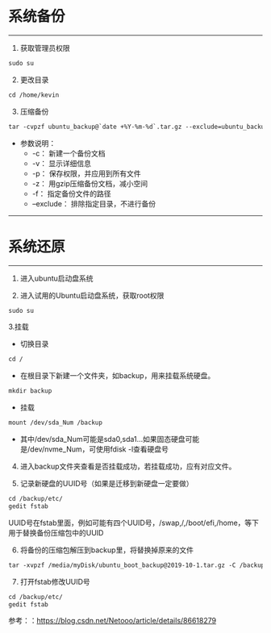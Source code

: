 # 系统备份
----------

1. 获取管理员权限
```html
sudo su
```

2. 更改目录
```html
cd /home/kevin
```

3. 压缩备份
```html
tar -cvpzf ubuntu_backup@`date +%Y-%m-%d`.tar.gz --exclude=ubuntu_backup@`date +%Y-%m-%d`.tar.gz --exclude=/proc --exclude=/tmp --exclude=/boot --exclude=/lost+found --exclude=/media --exclude=/mnt --exclude=/run /
```
* 参数说明： 
  * -c： 新建一个备份文档 
  * -v： 显示详细信息 
  * -p： 保存权限，并应用到所有文件 
  * -z： 用gzip压缩备份文档，减小空间 
  * -f： 指定备份文件的路径 
  * –exclude： 排除指定目录，不进行备份



----------
# 系统还原
----------

1. 进入ubuntu启动盘系统

2. 进入试用的Ubuntu启动盘系统，获取root权限
```html
sudo su
```

3.挂载

* 切换目录
```html
cd /
```

* 在根目录下新建一个文件夹，如backup，用来挂载系统硬盘。
```html
mkdir backup
```

* 挂载
```html
mount /dev/sda_Num /backup
```
  * 其中/dev/sda_Num可能是sda0,sda1...如果固态硬盘可能是/dev/nvme_Num，可使用fdisk -l查看硬盘号

4. 进入backup文件夹查看是否挂载成功，若挂载成功，应有对应文件。

5. 记录新硬盘的UUID号（如果是迁移到新硬盘一定要做）
```html
cd /backup/etc/
gedit fstab
```
UUID号在fstab里面，例如可能有四个UUID号，/swap,/,/boot/efi,/home，等下用于替换备份压缩包中的UUID

6. 将备份的压缩包解压到backup里，将替换掉原来的文件
```html
tar -xvpzf /media/myDisk/ubuntu_boot_backup@2019-10-1.tar.gz -C /backup
```

7. 打开fstab修改UUID号
```html
cd /backup/etc/
gedit fstab
```

参考：：https://blog.csdn.net/Netooo/article/details/86618279
